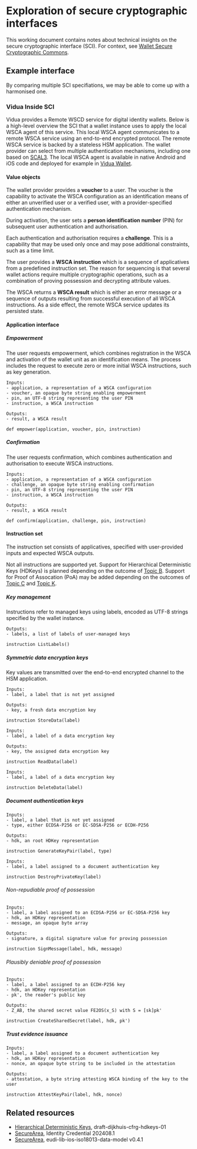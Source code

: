 # Exploration of secure cryptographic interfaces

This working document contains notes about technical insights on the secure cryptographic interface (SCI). For context, see [Wallet Secure Cryptographic Commons](../README.md).

## Example interface

By comparing multiple SCI specifiations, we may be able to come up with a harmonised one.

### Vidua Inside SCI

Vidua provides a Remote WSCD service for digital identity wallets. Below is a high-level overview the SCI that a wallet instance uses to apply the local WSCA agent of this service. This local WSCA agent communicates to a remote WSCA service using an end-to-end encrypted protocol. The remote WSCA service is backed by a stateless HSM application. The wallet provider can select from multiple authentication mechanisms, including one based on [SCAL3](https://github.com/cleverbase/scal3). The local WSCA agent is available in native Android and iOS code and deployed for example in [Vidua Wallet](https://vidua.nl/en/user/).

#### Value objects

The wallet provider provides a **voucher** to a user. The voucher is the capability to activate the WSCA configuration as an identification means of either an unverified user or a verified user, with a provider-specified authentication mechanism.

During activation, the user sets a **person identification number** (PIN) for subsequent user authentication and authorisation.

Each authentication and authorisation requires a **challenge**. This is a capability that may be used only once and may pose additional constraints, such as a time limit.

The user provides a **WSCA instruction** which is a sequence of applicatives from a predefined instruction set. The reason for sequencing is that several wallet actions require multiple cryptographic operations, such as a combination of proving possession and decrypting attribute values.

The WSCA returns a **WSCA result** which is either an error message or a sequence of outputs resulting from successful execution of all WSCA instructions. As a side effect, the remote WSCA service updates its persisted state.

#### Application interface

##### Empowerment

The user requests empowerment, which combines registration in the WSCA and activation of the wallet unit as an identification means. The process includes the request to execute zero or more initial WSCA instructions, such as key generation.

```
Inputs:
- application, a representation of a WSCA configuration
- voucher, an opaque byte string enabling empowerment
- pin, an UTF-8 string representing the user PIN
- instruction, a WSCA instruction

Outputs:
- result, a WSCA result

def empower(application, voucher, pin, instruction)
```

##### Confirmation

The user requests confirmation, which combines authentication and authorisation to execute WSCA instructions.

```
Inputs:
- application, a representation of a WSCA configuration
- challenge, an opaque byte string enabling confirmation
- pin, an UTF-8 string representing the user PIN
- instruction, a WSCA instruction

Outputs:
- result, a WSCA result

def confirm(application, challenge, pin, instruction)
```

#### Instruction set

The instruction set consists of applicatives, specified with user-provided inputs and expected WSCA outputs.

Not all instructions are supported yet. Support for Hierarchical Deterministic Keys (HDKeys) is planned depending on the outcome of [Topic B](https://github.com/eu-digital-identity-wallet/eudi-doc-architecture-and-reference-framework/discussions/354). Support for Proof of Assocation (PoA) may be added depending on the outcomes of [Topic C](https://github.com/eu-digital-identity-wallet/eudi-doc-architecture-and-reference-framework/issues/333) and [Topic K](https://github.com/eu-digital-identity-wallet/eudi-doc-architecture-and-reference-framework/issues/341).

##### Key management

Instructions refer to managed keys using labels, encoded as UTF-8 strings specified by the wallet instance.

```
Outputs:
- labels, a list of labels of user-managed keys

instruction ListLabels()
```

##### Symmetric data encryption keys

Key values are transmitted over the end-to-end encrypted channel to the HSM application.

```
Inputs:
- label, a label that is not yet assigned

Outputs:
- key, a fresh data encryption key

instruction StoreData(label)
```

```
Inputs:
- label, a label of a data encryption key

Outputs:
- key, the assigned data encryption key

instruction ReadData(label)
```

```
Inputs:
- label, a label of a data encryption key

instruction DeleteData(label)
```

##### Document authentication keys

```
Inputs:
- label, a label that is not yet assigned
- type, either ECDSA-P256 or EC-SDSA-P256 or ECDH-P256

Outputs:
- hdk, an root HDKey representation

instruction GenerateKeyPair(label, type)
```

```
Inputs:
- label, a label assigned to a document authentication key

instruction DestroyPrivateKey(label)
```

###### Non-repudiable proof of possession

```
Inputs:
- label, a label assigned to an ECDSA-P256 or EC-SDSA-P256 key
- hdk, an HDKey representation
- message, an opaque byte array

Outputs:
- signature, a digital signature value for proving possession

instruction SignMessage(label, hdk, message)
````

###### Plausibly deniable proof of possession

```
Inputs:
- label, a label assigned to an ECDH-P256 key
- hdk, an HDKey representation
- pk', the reader's public key

Outputs:
- Z_AB, the shared secret value FE2OS(x_S) with S = [sk]pk'

instruction CreateSharedSecret(label, hdk, pk')
```

##### Trust evidence issuance

```
Inputs:
- label, a label assigned to a document authentication key
- hdk, an HDKey representation
- nonce, an opaque byte string to be included in the attestation

Outputs:
- attestation, a byte string attesting WSCA binding of the key to the user

instruction AttestKeyPair(label, hdk, nonce)
```

## Related resources

- [Hierarchical Deterministic Keys](https://datatracker.ietf.org/doc/html/draft-dijkhuis-cfrg-hdkeys-01), draft-dijkhuis-cfrg-hdkeys-01
- [SecureArea](https://github.com/openwallet-foundation-labs/identity-credential/blob/b42a11648f3d3ddd1fb77286e9b39f35992d04cf/identity/src/commonMain/kotlin/com/android/identity/securearea/SecureArea.kt), Identity Credential 202408.1
- [SecureArea](https://github.com/eu-digital-identity-wallet/eudi-lib-ios-iso18013-data-model/blob/ef353c447c7716c1fe5f5905ff98e089f5a29d43/Sources/MdocDataModel18013/SecureArea/SecureArea.swift), eudi-lib-ios-iso18013-data-model v0.4.1
